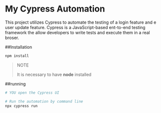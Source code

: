 # My Cypress Automation

This project utilizes Cypress to automate the testing of a login feature and e user update feature. Cypress is a JavaScript-based ent-to-end testing framework the allow developers to write tests and execute them in a real broser.

##Installation
```bash
npm install
```

>NOTE
>
>It is necessary to have **node** installed

##running
```bash
# YOU open the Cypress UI

# Run the automation by command line
npx cypress run
```
